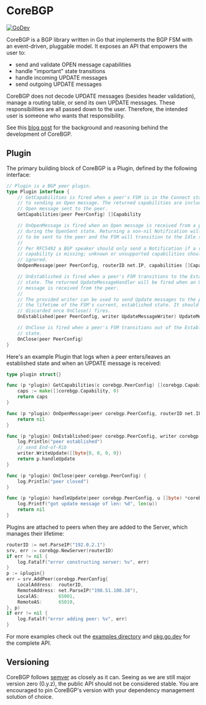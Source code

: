 # CoreBGP

[![GoDev](https://img.shields.io/static/v1?label=godev&message=reference&color=00add8)](https://pkg.go.dev/github.com/jwhited/corebgp)

CoreBGP is a BGP library written in Go that implements the BGP FSM with an event-driven, pluggable model. It exposes an API that empowers the user to:
* send and validate OPEN message capabilities
* handle "important" state transitions
* handle incoming UPDATE messages
* send outgoing UPDATE messages

CoreBGP does not decode UPDATE messages (besides header validation), manage a routing table, or send its own UPDATE messages. These responsibilities are all passed down to the user. Therefore, the intended user is someone who wants that responsibility.

See this [blog post](https://www.jordanwhited.com/posts/corebgp-plugging-in-to-bgp/) for the background and reasoning behind the development of CoreBGP.

## Plugin
The primary building block of CoreBGP is a Plugin, defined by the following interface:
```go
// Plugin is a BGP peer plugin.
type Plugin interface {
	// GetCapabilities is fired when a peer's FSM is in the Connect state prior
	// to sending an Open message. The returned capabilities are included in the
	// Open message sent to the peer.
	GetCapabilities(peer PeerConfig) []Capability

	// OnOpenMessage is fired when an Open message is received from a peer
	// during the OpenSent state. Returning a non-nil Notification will cause it
	// to be sent to the peer and the FSM will transition to the Idle state.
	//
	// Per RFC5492 a BGP speaker should only send a Notification if a required
	// capability is missing; unknown or unsupported capabilities should be
	// ignored.
	OnOpenMessage(peer PeerConfig, routerID net.IP, capabilities []Capability) *Notification

	// OnEstablished is fired when a peer's FSM transitions to the Established
	// state. The returned UpdateMessageHandler will be fired when an Update
	// message is received from the peer.
	//
	// The provided writer can be used to send Update messages to the peer for
	// the lifetime of the FSM's current, established state. It should be
	// discarded once OnClose() fires.
	OnEstablished(peer PeerConfig, writer UpdateMessageWriter) UpdateMessageHandler

	// OnClose is fired when a peer's FSM transitions out of the Established
	// state.
	OnClose(peer PeerConfig)
}
```

Here's an example Plugin that logs when a peer enters/leaves an established state and when an UPDATE message is received:
```go
type plugin struct{}

func (p *plugin) GetCapabilities(c corebgp.PeerConfig) []corebgp.Capability {
	caps := make([]corebgp.Capability, 0)
	return caps
}

func (p *plugin) OnOpenMessage(peer corebgp.PeerConfig, routerID net.IP, capabilities []corebgp.Capability) *corebgp.Notification {
	return nil
}

func (p *plugin) OnEstablished(peer corebgp.PeerConfig, writer corebgp.UpdateMessageWriter) corebgp.UpdateMessageHandler {
	log.Println("peer established")
	// send End-of-Rib
	writer.WriteUpdate([]byte{0, 0, 0, 0})
	return p.handleUpdate
}

func (p *plugin) OnClose(peer corebgp.PeerConfig) {
	log.Println("peer closed")
}

func (p *plugin) handleUpdate(peer corebgp.PeerConfig, u []byte) *corebgp.Notification {
	log.Printf("got update message of len: %d", len(u))
	return nil
}
```

Plugins are attached to peers when they are added to the Server, which manages their lifetime:
``` go
routerID := net.ParseIP("192.0.2.1")
srv, err := corebgp.NewServer(routerID)
if err != nil {
    log.Fatalf("error constructing server: %v", err)
}
p := &plugin{}
err = srv.AddPeer(corebgp.PeerConfig{
    LocalAddress:  routerID,
    RemoteAddress: net.ParseIP("198.51.100.10"),
    LocalAS:       65001,
    RemoteAS:      65010,
}, p)
if err != nil {
    log.Fatalf("error adding peer: %v", err)
}
```

For more examples check out the [examples directory](https://github.com/jwhited/corebgp/tree/main/examples) and [pkg.go.dev](https://pkg.go.dev/github.com/jwhited/corebgp?tab=doc) for the complete API.

## Versioning
CoreBGP follows [semver](https://semver.org) as closely as it can. Seeing as we are still major version zero (0.y.z), the public API should not be considered stable. You are encouraged to pin CoreBGP's version with your dependency management solution of choice.